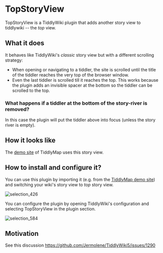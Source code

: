 # TopStoryView

TopStoryView is a TiddlyWiki plugin that adds another story view to tiddlywiki -- the *top* view.

## What it does

It behaves like TiddlyWiki's *classic* story view but with a different scrolling strategy:

* When opening or navigating to a tiddler, the site is scrolled until the title of the tiddler reaches the very top of the browser window.
* Even the last tiddler is scrolled till it reaches the top. This works because the plugin adds an invisible spacer at the bottom so the tiddler can be scrolled to the top.

### What happens if a tiddler at the bottom of the story-river is removed?

In this case the plugin will put the tiddler above into focus (unless the story river is empty).

## How it looks like

The [demo site](http://bit.ly/tiddlymap) of TiddlyMap uses this story view.

## How to install and configure it?

You can use this plugin by importing it (e.g. from the [TiddlyMap demo site](http://bit.ly/tiddlymap)) and switching your wiki's story view to *top* story view.

![selection_426](https://cloud.githubusercontent.com/assets/4307137/5669923/f6409ca6-977b-11e4-94ba-134248aa7305.png)

You can configure the plugin by opening TiddlyWiki's configuration and selecting TopStoryView in the plugin section.

![selection_584](https://cloud.githubusercontent.com/assets/4307137/6992188/3c8f75e8-dabf-11e4-8d04-04bb64c7dc4e.png)

## Motivation

See this discussion https://github.com/Jermolene/TiddlyWiki5/issues/1290
